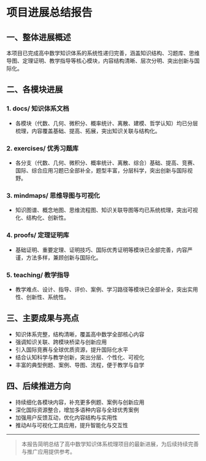 # 项目进展总结报告

## 一、整体进展概述

本项目已完成高中数学知识体系的系统性递归完善，涵盖知识结构、习题库、思维导图、定理证明、教学指导等核心模块，内容结构清晰、层次分明、突出创新与国际化。

## 二、各模块进展

### 1. docs/ 知识体系文档

- 各模块（代数、几何、微积分、概率统计、离散、建模、哲学认知）均已分层梳理，内容覆盖基础、提高、拓展，突出知识关联与结构化。

### 2. exercises/ 优秀习题库

- 各分支（代数、几何、微积分、概率统计、离散、综合）基础、提高、竞赛、国际、综合应用习题已全部补全，题型丰富，分层科学，突出创新与国际视野。

### 3. mindmaps/ 思维导图与可视化

- 知识图谱、概念地图、思维流程图、知识关联导图等均已系统梳理，突出可视化、结构化、创新性。

### 4. proofs/ 定理证明库

- 基础证明、重要定理、证明技巧、国际优秀证明等模块已全部完善，内容严谨，方法多样，兼顾创新与国际化。

### 5. teaching/ 教学指导

- 教学难点、设计、指导、评价、案例、学习路径等模块已全部补全，突出实用性、创新性、系统性。

## 三、主要成果与亮点

- 知识体系完整，结构清晰，覆盖高中数学全部核心内容
- 强调知识关联、跨模块桥梁与创新应用
- 引入国际竞赛与全球优质资源，提升国际化水平
- 结合认知科学与教学创新，突出分层、个性化、可视化
- 丰富的典型例题、案例、导图、流程，便于教学与自学

## 四、后续推进方向

- 持续细化各模块内容，补充更多例题、案例与创新应用
- 深化国际资源整合，增加多语种内容与全球优秀案例
- 加强用户反馈互动，优化内容结构与实用性
- 推动AI与可视化工具应用，提升智能化与交互性

---

> 本报告简明总结了高中数学知识体系梳理项目的最新进展，为后续持续完善与推广应用提供参考。
